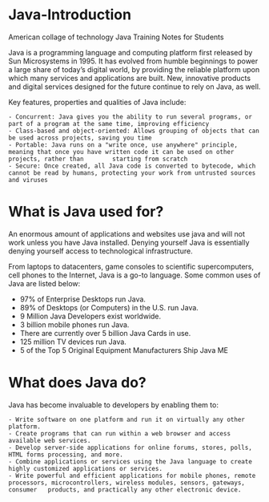 # Java-Introduction
American collage of technology Java Training Notes for Students 

Java is a programming language and computing platform first released by Sun Microsystems in 1995. It has evolved from humble beginnings to power a large share of today’s digital world, by providing the reliable platform upon which many services and applications are built. New, innovative products and digital services designed for the future continue to rely on Java, as well.

Key features, properties and qualities of Java include:

    - Concurrent: Java gives you the ability to run several programs, or part of a program at the same time, improving efficiency
    - Class-based and object-oriented: Allows grouping of objects that can be used across projects, saving you time  
    - Portable: Java runs on a "write once, use anywhere" principle, meaning that once you have written code it can be used on other projects, rather than        starting from scratch
    - Secure: Once created, all Java code is converted to bytecode, which cannot be read by humans, protecting your work from untrusted sources and viruses
    
    
# What is Java used for?

An enormous amount of applications and websites use java and will not work unless you have Java installed. Denying yourself Java is essentially denying yourself access to technological infrastructure. 

From laptops to datacenters, game consoles to scientific supercomputers, cell phones to the Internet, Java is a go-to language. Some common uses of Java are listed below:

   - 97% of Enterprise Desktops run Java.
   - 89% of Desktops (or Computers) in the U.S. run Java.
   - 9 Million Java Developers exist worldwide.
   - 3 billion mobile phones run Java.
   - There are currently over 5 billion Java Cards in use.
   - 125 million TV devices run Java.
   - 5 of the Top 5 Original Equipment Manufacturers Ship Java ME
   
# What does Java do? 

Java has become invaluable to developers by enabling them to:

    - Write software on one platform and run it on virtually any other platform.
    - Create programs that can run within a web browser and access available web services.
    - Develop server-side applications for online forums, stores, polls, HTML forms processing, and more.
    - Combine applications or services using the Java language to create highly customized applications or services.
    - Write powerful and efficient applications for mobile phones, remote processors, microcontrollers, wireless modules, sensors, gateways, consumer   products, and practically any other electronic device.
